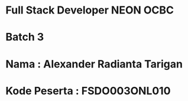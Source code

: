 # Full Stack Developer NEON OCBC
# Batch 3
# Nama : Alexander Radianta Tarigan
# Kode Peserta : FSDO003ONL010